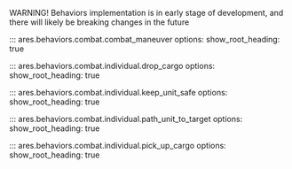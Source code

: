 WARNING! Behaviors implementation is in early stage of development, and there
will likely be breaking changes in the future

::: ares.behaviors.combat.combat_maneuver
    options:
        show_root_heading: true

::: ares.behaviors.combat.individual.drop_cargo
    options:
        show_root_heading: true

::: ares.behaviors.combat.individual.keep_unit_safe
    options:
        show_root_heading: true

::: ares.behaviors.combat.individual.path_unit_to_target
    options:
        show_root_heading: true

::: ares.behaviors.combat.individual.pick_up_cargo
    options:
        show_root_heading: true

